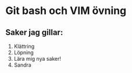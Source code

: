# Git bash och VIM övning

## Saker jag gillar:
1. Klättring
2. Löpning
3. Lära mig nya saker!
4. Sandra
